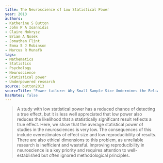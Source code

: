 ```yaml
---
title: The Neuroscience of Low Statistical Power
year: 2013
authors:
- Katherine S Button
- John P A Ioannidis
- Claire Mokrysz
- Brian A Nosek
- Jonathan Flint
- Emma S J Robinson
- Marcus R Munafò
tags:
- Mathematics
- Statistics
- Psychology
- Neuroscience
- Statistical power
- Underpowered research
source: button2013
sourceTitle: "Power failure: Why Small Sample Size Undermines the Reliability of Neuroscience"
hasNotes: false
---
```


> A study with low statistical power has a reduced chance of detecting a true effect,
>   but it is less well appreciated that low power also reduces
>   the likelihood that a statistically significant result reflects a true effect.
> Here, we show that the average statistical power of studies in the neurosciences is very low.
> The consequences of this include overestimates of effect size and low reproducibility of results.
> There are also ethical dimensions to this problem, as unreliable research is inefficient and wasteful.
> Improving reproducibility in neuroscience is a key priority and requires attention to well-established
>   but often ignored methodological principles.
